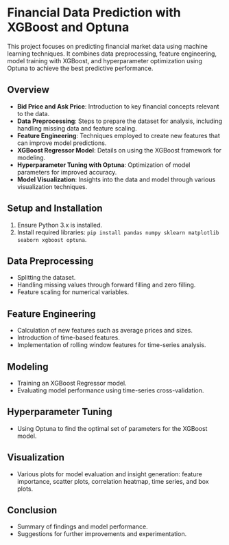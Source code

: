 # Financial Data Prediction with XGBoost and Optuna

This project focuses on predicting financial market data using machine learning techniques. It combines data preprocessing, feature engineering, model training with XGBoost, and hyperparameter optimization using Optuna to achieve the best predictive performance.

## Overview

- **Bid Price and Ask Price**: Introduction to key financial concepts relevant to the data.
- **Data Preprocessing**: Steps to prepare the dataset for analysis, including handling missing data and feature scaling.
- **Feature Engineering**: Techniques employed to create new features that can improve model predictions.
- **XGBoost Regressor Model**: Details on using the XGBoost framework for modeling.
- **Hyperparameter Tuning with Optuna**: Optimization of model parameters for improved accuracy.
- **Model Visualization**: Insights into the data and model through various visualization techniques.

## Setup and Installation

1. Ensure Python 3.x is installed.
2. Install required libraries: `pip install pandas numpy sklearn matplotlib seaborn xgboost optuna`.

## Data Preprocessing

- Splitting the dataset.
- Handling missing values through forward filling and zero filling.
- Feature scaling for numerical variables.

## Feature Engineering

- Calculation of new features such as average prices and sizes.
- Introduction of time-based features.
- Implementation of rolling window features for time-series analysis.

## Modeling

- Training an XGBoost Regressor model.
- Evaluating model performance using time-series cross-validation.

## Hyperparameter Tuning

- Using Optuna to find the optimal set of parameters for the XGBoost model.

## Visualization

- Various plots for model evaluation and insight generation: feature importance, scatter plots, correlation heatmap, time series, and box plots.

## Conclusion

- Summary of findings and model performance.
- Suggestions for further improvements and experimentation.
